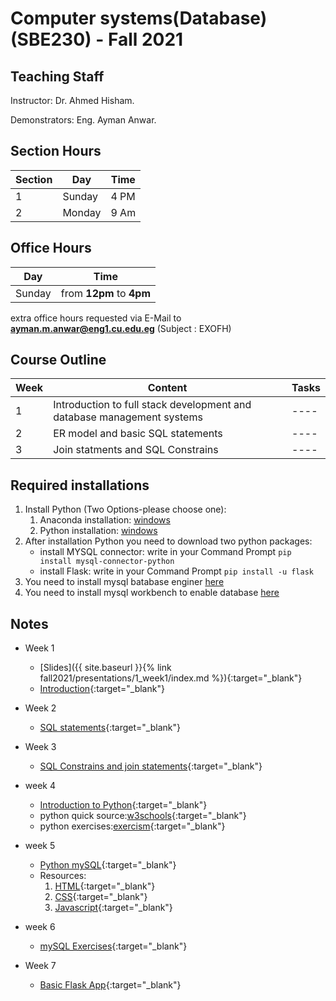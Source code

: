 # Computer systems(Database) \(SBE230\) - Fall 2021

## Teaching Staff

Instructor: Dr. Ahmed Hisham.

Demonstrators:  Eng. Ayman Anwar.  

## Section Hours

| Section | Day | Time  |
|---------|-----|-----------|
|   1     | Sunday | 4 PM |
|   2     | Monday | 9 Am |

## Office Hours

| Day | Time |
|-----|-----------|
| Sunday | from **12pm** to **4pm** |

extra office hours requested via E-Mail to **ayman.m.anwar@eng1.cu.edu.eg** (Subject : EXOFH)

## Course Outline

| Week | Content |  Tasks
|------|-----------------|-----|
|   1  | Introduction to full stack development and database management systems | ---- |
|   2  | ER model and basic SQL statements | ---- |
|   3  | Join statments and SQL Constrains| ---- |

## Required installations
1. Install Python (Two Options-please choose one):
    1.  Anaconda installation: [windows](https://docs.anaconda.com/anaconda/install/windows/) 
    1.  Python installation: [windows](https://www.python.org/downloads/release/python-3712/) 
2. After installation Python you need to download two python packages:
    * install MYSQL connector: write in your Command Prompt ``` pip install mysql-connector-python ```
    * install Flask: write in your Command Prompt ``` pip install -u flask ```
3. You need to install mysql batabase enginer [here](https://dev.mysql.com/downloads/installer/)
4. You need to install mysql workbench to enable database [here](https://dev.mysql.com/downloads/workbench/)


## Notes

* Week 1
    * [Slides]({{ site.baseurl }}{% link fall2021/presentations/1_week1/index.md %}){:target="_blank"}
    * [Introduction](/database-tutorials/fall2021/notes/SBEw01){:target="_blank"}

* Week 2
    * [SQL statements](/database-tutorials/fall2021/notes/SBEw02){:target="_blank"}

* Week 3
    * [SQL Constrains and join statements](/database-tutorials/fall2021/notes/SBEw03){:target="_blank"}
        
* week 4
    * [Introduction to Python](/database-tutorials/fall2021/notes/SBEw04pythonIntroduction){:target="_blank"}
    * python quick source:[w3schools](https://www.w3schools.com/python/){:target="_blank"}
    * python exercises:[exercism](https://exercism.io/){:target="_blank"}

* week 5
    * [Python mySQL](/database-tutorials/fall2021/notes/SBEw05pythonMysql){:target="_blank"}
    * Resources:
        1. [HTML](https://www.w3schools.com/html/default.asp){:target="_blank"}
        2. [CSS](https://www.w3schools.com/css/default.asp){:target="_blank"}
        3. [Javascript](https://www.w3schools.com/js/default.asp){:target="_blank"}

* week 6
    * [mySQL Exercises](/database-tutorials/fall2021/notes/SBEw06){:target="_blank"}

* Week 7
    * [Basic Flask App](/database-tutorials/fall2021/notes/SBEw07){:target="_blank"}

<!-- * Week 8
    * [Dynamic Flask App](/database-tutorials/fall2021/notes/SBEw08){:target="_blank"}

## Project

* [main-statement](/database-tutorials/fall2021/notes/SBEProjectStatment){:target="_blank"} -->
